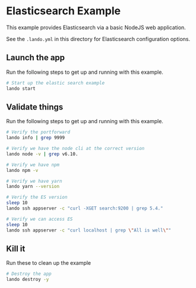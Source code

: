 Elasticsearch Example
=====================

This example provides Elasticsearch via a basic NodeJS web application.

See the `.lando.yml` in this directory for Elasticsearch configuration options.

Launch the app
--------------

Run the following steps to get up and running with this example.

```bash
# Start up the elastic search example
lando start
```

Validate things
--------------

Run the following steps to get up and running with this example.

```bash
# Verify the portforward
lando info | grep 9999

# Verify we have the node cli at the correct version
lando node -v | grep v6.10.

# Verify we have npm
lando npm -v

# Verify we have yarn
lando yarn --version

# Verify the ES version
sleep 10
lando ssh appserver -c "curl -XGET search:9200 | grep 5.4."

# Verify we can access ES
sleep 10
lando ssh appserver -c "curl localhost | grep \"All is well\""
```

Kill it
-------

Run these to clean up the example

```bash
# Destroy the app
lando destroy -y
```
